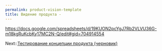 ```yaml
---
permalink: product-vision-template
title: Видение продукта -
---
```


https://docs.google.com/spreadsheets/d/19KUON2pcYgJ7Rb2VLVU36G-m18kgRuKcbKy17MC2N-Q/edit#gid=704914554

Next::[Тестирование концепции продукта (черновик)](%D0%A2%D0%B5%D1%81%D1%82%D0%B8%D1%80%D0%BE%D0%B2%D0%B0%D0%BD%D0%B8%D0%B5%20%D0%BA%D0%BE%D0%BD%D1%86%D0%B5%D0%BF%D1%86%D0%B8%D0%B8%20%D0%BF%D1%80%D0%BE%D0%B4%D1%83%D0%BA%D1%82%D0%B0%20%28%D1%87%D0%B5%D1%80%D0%BD%D0%BE%D0%B2%D0%B8%D0%BA%29.md)
